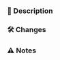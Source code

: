 ### :pencil: Description

<!-- Write a short paragraph explaining the reasons for this PR. -->

### :hammer_and_wrench: Changes

<!-- (OPTIONAL) You can make a short list describing the changes, if possible (and if you want) referencing the id's of the related commits. -->

### :warning: Notes

<!-- (OPTIONAL) This section is especially useful in cases where you want to describe a more detailed view of any changes described or not in the previous section. -->
